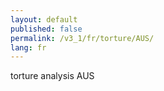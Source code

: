 ```yaml
---
layout: default
published: false
permalink: /v3_1/fr/torture/AUS/
lang: fr
---
```


torture analysis AUS
